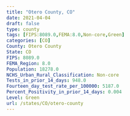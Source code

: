 ```yaml
---
title: "Otero County, CO"
date: 2021-04-04
draft: false
type: county
tags: [FIPS:8089.0,FEMA:8.0,Non-core,Green]
categories: [CO]
County: Otero County
State: CO
FIPS: 8089.0
FEMA_Region: 8.0
Population: 18278.0
NCHS_Urban_Rural_Classification: Non-core
Tests_in_prior_14_days: 948.0
Fourteen_day_test_rate_per_100000: 5187.0
Percent_Positivity_in_prior_14_days: 0.004
Level: Green
url: /states/CO/otero-county
---
```



